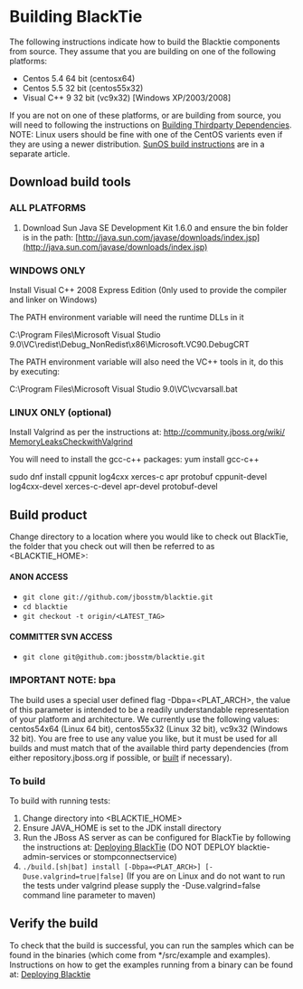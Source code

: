 # Building BlackTie

The following instructions indicate how to build the Blacktie components from
source. They assume that you are building on one of the following platforms:

  * Centos 5.4 64 bit (centosx64)
  * Centos 5.5 32 bit (centos55x32)
  * Visual C++ 9 32 bit (vc9x32) [Windows XP/2003/2008]

If you are not on one of these platforms, or are building from source, you
will need to following the instructions on [Building Thirdparty
Dependencies](https://community.jboss.org/docs/DOC-15457). NOTE: Linux users
should be fine with one of the CentOS varients even if they are using a newer
distribution. [SunOS build
instructions](https://community.jboss.org/docs/DOC-16168) are in a separate
article.

## Download build tools

### ALL PLATFORMS

1. Download Sun Java SE Development Kit 1.6.0 and ensure the bin folder is
in the path:
        [http://java.sun.com/javase/downloads/index.jsp](http://java.sun.com/javase/downloads/index.jsp)

### WINDOWS ONLY

Install Visual C++ 2008 Express Edition (0nly used to provide the compiler
and linker on Windows)

The PATH environment variable will need the runtime DLLs in it

C:\Program Files\Microsoft Visual Studio
9.0\VC\redist\Debug_NonRedist\x86\Microsoft.VC90.DebugCRT

The PATH environment variable will also need the VC++ tools in it, do this by executing:

C:\Program Files\Microsoft Visual Studio 9.0\VC\vcvarsall.bat

### LINUX ONLY (optional)

Install Valgrind as per the instructions at: [http://community.jboss.org/wiki/
MemoryLeaksCheckwithValgrind](https://community.jboss.org/docs/DOC-13540)

You will need to install the gcc-c++ packages: yum install gcc-c++

sudo dnf install cppunit log4cxx xerces-c apr protobuf cppunit-devel log4cxx-devel xerces-c-devel apr-devel protobuf-devel


## Build product

Change directory to a location where you would like to check out BlackTie, the
folder that you check out will then be referred to as <BLACKTIE_HOME>:

#### ANON ACCESS

* `git clone git://github.com/jbosstm/blacktie.git`
* `cd blacktie`
* `git checkout -t origin/<LATEST_TAG>`

#### COMMITTER SVN ACCESS
    
* `git clone git@github.com:jbosstm/blacktie.git`

### IMPORTANT NOTE: bpa

The build uses a special user defined flag -Dbpa=<PLAT_ARCH>, the value of
this parameter is intended to be a readily understandable representation of
your platform and architecture. We currently use the following values:
centos54x64 (Linux 64 bit), centos55x32 (Linux 32 bit), vc9x32 (Windows 32
bit). You are free to use any value you like, but it must be used for all
builds and must match that of the available third party dependencies (from
either repository.jboss.org if possible, or
[built](https://community.jboss.org/docs/DOC-15457) if necessary).

### To build

To build with running tests:


1. Change directory into <BLACKTIE_HOME>
2. Ensure JAVA_HOME is set to the JDK install directory
3. Run the JBoss AS server as can be configured for BlackTie by following the instructions at: [Deploying BlackTie](https://community.jboss.org/docs/DOC-13243) (DO NOT DEPLOY blacktie-admin-services or stompconnectservice) 
4. `./build.[sh|bat] install [-Dbpa=<PLAT_ARCH>] [-Duse.valgrind=true|false]` (If you are on Linux and do not want to run the tests under valgrind please supply the -Duse.valgrind=false command line parameter to maven)

## Verify the build

To check that the build is successful, you can run the samples which can be
found in the binaries (which come from */src/example and examples).
Instructions on how to get the examples running from a binary can be found at:
[Deploying Blacktie](https://community.jboss.org/docs/DOC-13243)
